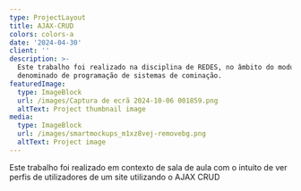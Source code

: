 ```yaml
---
type: ProjectLayout
title: AJAX-CRUD
colors: colors-a
date: '2024-04-30'
client: ''
description: >-
  Este trabalho foi realizado na disciplina de REDES, no âmbito do modulo 6,
  denominado de programação de sistemas de cominação.
featuredImage:
  type: ImageBlock
  url: /images/Captura de ecrã 2024-10-06 001859.png
  altText: Project thumbnail image
media:
  type: ImageBlock
  url: /images/smartmockups_m1xz8vej-removebg.png
  altText: Project image
---
```

Este trabalho foi realizado em contexto de sala de aula com o intuito de ver perfis de utilizadores de um site utilizando o AJAX CRUD
